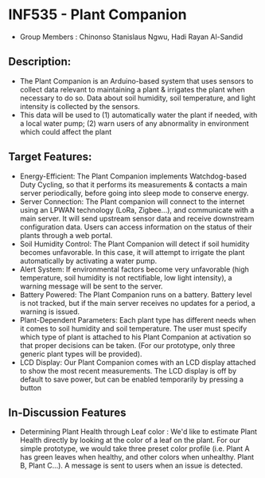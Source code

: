 # INF535 - Plant Companion

- Group Members : Chinonso Stanislaus Ngwu, Hadi Rayan Al-Sandid

## Description:
- The Plant Companion is an Arduino-based system that uses sensors to collect data relevant to maintaining a plant & irrigates the plant when necessary to do so. Data about soil humidity, soil temperature, and light intensity is collected by the sensors.
- This data will be used to (1) automatically water the plant if needed, with a local water pump; (2) warn users of any abnormality in environment which could affect the plant


## Target Features:
- Energy-Efficient: The Plant Companion implements Watchdog-based Duty Cycling, so that it performs its measurements & contacts a main server periodically, before going into sleep mode to conserve energy.
- Server Connection: The Plant companion will connect to the internet using an LPWAN technology (LoRa, Zigbee...), and communicate with a main server. It will send upstream sensor data and receive downstream configuration data. Users can access information on the status of their plants through a web portal.
- Soil Humidity Control: The Plant Companion will detect if soil humidity becomes unfavorable. In this case, it will attempt to irrigate the plant automatically by activating a water pump.
- Alert System: If environmental factors become very unfavorable (high temperature, soil humidity is not rectifiable, low light intensity), a warning message will be sent to the server.
- Battery Powered: The Plant Companion runs on a battery. Battery level is not tracked, but if the main server receives no updates for a period, a warning is issued.
- Plant-Dependent Parameters: Each plant type has different needs when it comes to soil humidity and soil temperature. The user must specify which type of plant is attached to his Plant Companion at activation so that proper decisions can be taken. (For our prototype, only three generic plant types will be provided).
- LCD Display: Our Plant Companion comes with an LCD display attached to show the most recent measurements. The LCD display is off by default to save power, but can be enabled temporarily by pressing a button

## In-Discussion Features
- Determining Plant Health through Leaf color : We'd like to estimate Plant Health directly by looking at the color of a leaf on the plant. For our simple prototype, we would take three preset color profile (i.e. Plant A has green leaves when healthy, and other colors when unhealthy. Plant B, Plant C...). A message is sent to users when an issue is detected.
